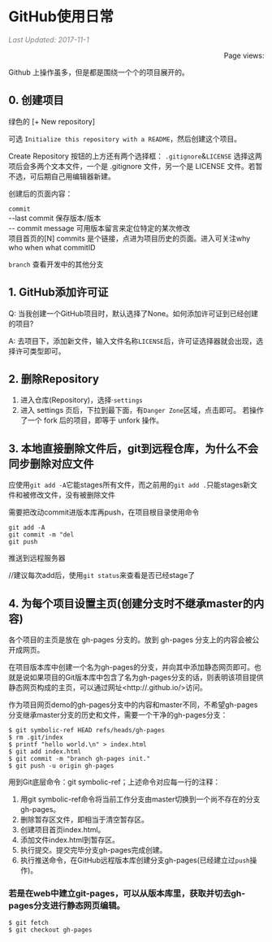 # GitHub使用日常

<i style="color:grey">Last Updated: 2017-11-1</i>  
<script async src="//dn-lbstatics.qbox.me/busuanzi/2.3/busuanzi.pure.mini.js"></script>
<span id="busuanzi_container_page_pv" style="float:right;">
  Page views: <span id="busuanzi_value_page_pv"></span>
</span><br>

Github 上操作虽多，但是都是围绕一个个的项目展开的。



## 0. 创建项目

绿色的 [+ New repository]

可选 `Initialize this repository with a README`，然后创建这个项目。

Create Repository 按钮的上方还有两个选择框：
`.gitignore`&`LICENSE` 
选择这两项后会多两个文本文件，一个是 .gitignore 文件，另一个是 LICENSE 文件。若暂不选，可后期自己用编辑器新建。

创建后的页面内容：

`commit  `  
--last commit  保存版本/版本  
-- commit message 可用版本留言来定位特定的某次修改    
项目首页的[N] commits 是个链接，点进为项目历史的页面。进入可关注why who when what commitID  

`branch`
查看开发中的其他分支




## 1. GitHub添加许可证

Q: 当我创建一个GitHub项目时，默认选择了None。如何添加许可证到已经创建的项目?

A: 去项目下，添加新文件，输入文件名称`LICENSE`后，许可证选择器就会出现，选择许可类型即可。




## 2. 删除Repository

1. 进入仓库(Repository)，选择·`settings`    
2. 进入 settings 页后，下拉到最下面，有`Danger Zone`区域，点击即可。
若操作了一个 fork 后的项目，即等于 unfork 操作。




## 3. 本地直接删除文件后，git到远程仓库，为什么不会同步删除对应文件

应使用`git add -A`它能stages所有文件，而之前用的`git add .`只能stages新文件和被修改文件，没有被删除文件

需要把改动commit进版本库再push，在项目根目录使用命令

    git add -A   
    git commit -m "del   
    git push
推送到远程服务器

//建议每次add后，使用`git status`来查看是否已经stage了









## 4. 为每个项目设置主页(创建分支时不继承master的内容)

各个项目的主页是放在 gh-pages 分支的。放到 gh-pages 分支上的内容会被公开成网页。

在项目版本库中创建一个名为gh-pages的分支，并向其中添加静态网页即可。也就是说如果项目的Git版本库中包含了名为gh-pages分支的话，则表明该项目提供静态网页构成的主页，可以通过网址<http://<user-id>.github.io/<project-name>>访问。

作为项目网页demo的gh-pages分支中的内容和master不同，不希望gh-pages分支继承master分支的历史和文件，需要一个干净的gh-pages分支：


    $ git symbolic-ref HEAD refs/heads/gh-pages
    $ rm .git/index
    $ printf "hello world.\n" > index.html
    $ git add index.html
    $ git commit -m "branch gh-pages init."
    $ git push -u origin gh-pages

用到Git底层命令：git symbolic-ref；上述命令对应每一行的注释：

1. 用git symbolic-ref命令将当前工作分支由master切换到一个尚不存在的分支gh-pages。  
2. 删除暂存区文件，即相当于清空暂存区。  
3. 创建项目首页index.html。  
4. 添加文件index.html到暂存区。  
5. 执行提交。提交完毕分支gh-pages完成创建。  
6. 执行推送命令，在GitHub远程版本库创建分支gh-pages(已经建立过`push`操作)。  


### 若是在web中建立git-pages，可以从版本库里，获取并切去gh-pages分支进行静态网页编辑。

    $ git fetch
    $ git checkout gh-pages
